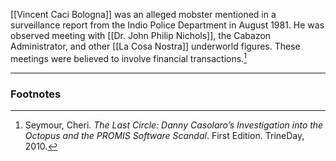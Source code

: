[[Vincent Caci Bologna]] was an alleged mobster mentioned in a surveillance report from the Indio Police Department in August 1981. He was observed meeting with [[Dr. John Philip Nichols]], the Cabazon Administrator, and other [[La Cosa Nostra]] underworld figures. These meetings were believed to involve financial transactions.[^1]

---
### Footnotes

[^1]: Seymour, Cheri. *The Last Circle: Danny Casolaro’s Investigation into the Octopus and the PROMIS Software Scandal*. First Edition. TrineDay, 2010.